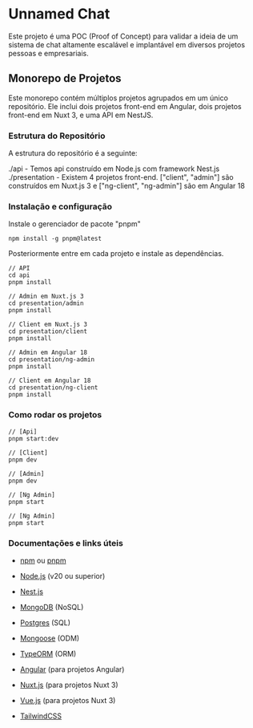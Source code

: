 # Unnamed Chat

Este projeto é uma POC (Proof of Concept) para validar a ideia de um sistema de chat altamente escalável e implantável em diversos projetos pessoas e empresariais.

## Monorepo de Projetos

Este monorepo contém múltiplos projetos agrupados em um único repositório. Ele inclui dois projetos front-end em Angular, dois projetos front-end em Nuxt 3, e uma API em NestJS.

### Estrutura do Repositório

A estrutura do repositório é a seguinte:

./api - Temos api construído em Node.js com framework Nest.js
./presentation - Existem 4 projetos front-end. ["client", "admin"] são construídos em Nuxt.js 3 e ["ng-client", "ng-admin"] são em Angular 18

### Instalação e configuração

Instale o gerenciador de pacote "pnpm"

```
npm install -g pnpm@latest
```

Posteriormente entre em cada projeto e instale as dependências.

```
// API
cd api
pnpm install

// Admin em Nuxt.js 3
cd presentation/admin
pnpm install

// Client em Nuxt.js 3
cd presentation/client
pnpm install

// Admin em Angular 18
cd presentation/ng-admin
pnpm install

// Client em Angular 18
cd presentation/ng-client
pnpm install
```

### Como rodar os projetos

```
// [Api]
pnpm start:dev

// [Client]
pnpm dev

// [Admin]
pnpm dev

// [Ng Admin]
pnpm start

// [Ng Admin]
pnpm start
```

### Documentações e links úteis

- [npm](https://www.npmjs.com/) ou [pnpm](https://pnpm.io)

- [Node.js](https://nodejs.org) (v20 ou superior)
- [Nest.js](https://nestjs.com)
- [MongoDB](https://www.mongodb.com) (NoSQL)
- [Postgres](https://www.postgresql.org) (SQL)
- [Mongoose](https://mongoosejs.com) (ODM)
- [TypeORM](https://typeorm.io) (ORM)
- [Angular](https://angular.dev) (para projetos Angular)
- [Nuxt.js](https://nuxt.com) (para projetos Nuxt 3)
- [Vue.js](https://vuejs.org) (para projetos Nuxt 3)
- [TailwindCSS](https://tailwindcss.com)
